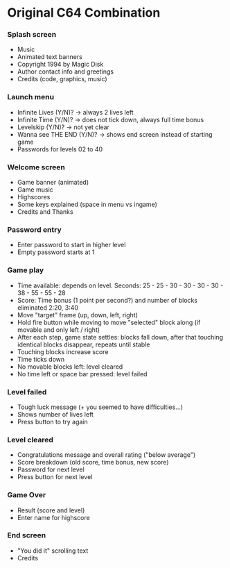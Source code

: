 # Original C64 Combination

### Splash screen
* Music
* Animated text banners
* Copyright 1994 by Magic Disk
* Author contact info and greetings
* Credits (code, graphics, music)

### Launch menu
* Infinite Lives (Y/N)? -> always 2 lives left
* Infinite Time (Y/N)? -> does not tick down, always full time bonus
* Levelskip (Y/N)? -> not yet clear
* Wanna see THE END (Y/N)? -> shows end screen instead of starting game
* Passwords for levels 02 to 40

### Welcome screen
* Game banner (animated)
* Game music
* Highscores
* Some keys explained (space in menu vs ingame)
* Credits and Thanks

### Password entry
* Enter password to start in higher level
* Empty password starts at 1

### Game play
* Time available: depends on level. Seconds: 25 - 25 - 30 - 30 - 30 - 30 - 38 - 55 - 55 - 28
* Score: Time bonus (1 point per second?) and number of blocks eliminated 2:20, 3:40
* Move "target" frame (up, down, left, right)
* Hold fire button while moving to move "selected" block along (if movable and only left / right)
* After each step, game state settles: blocks fall down, after that touching identical blocks disappear, repeats until stable
* Touching blocks increase score
* Time ticks down
* No movable blocks left: level cleared
* No time left or space bar pressed: level failed

### Level failed
* Tough luck message (+ you seemed to have difficulties...)
* Shows number of lives left
* Press button to try again

### Level cleared
* Congratulations message and overall rating ("below average")
* Score breakdown (old score, time bonus, new score)
* Password for next level
* Press button for next level

### Game Over
* Result (score and level)
* Enter name for highscore

### End screen
* "You did it" scrolling text
* Credits


